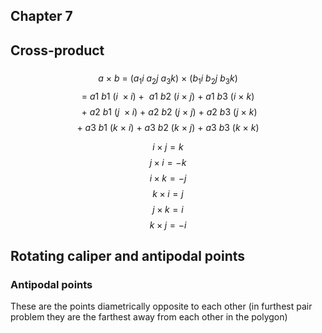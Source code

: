 ## Chapter 7

## Cross-product

### 
$$ a\ \times\ b\ =\ (a_1i\ a_2j\ a_3k)\ \times\ (b_1i\ b_2j\ b_3k)$$
$$ =\ a1\ b1\ (i\ \times i)\ +\ \ a1\ b2\ (i\ \times\ j)\ +\ a1\ b3\ (i\ \times\ k) $$
$$\ +\ a2\ b1\ (j\ \times i)\ +\ a2\ b2\ (j\ \times\ j)\ +\ a2\ b3\ (j\ \times\ k) $$
$$+\ a3\ b1\ (k\ \times\ i)\ +\ a3\ b2\ (k\ \times\ j)\ +\ a3\ b3\ (k\ \times\ k)
$$

$$ i \times j = k$$
$$ j \times i = -k$$
$$ i \times k = -j$$
$$ k \times i = j$$
$$ j \times k = i$$
$$ k \times j = -i$$

## Rotating caliper and antipodal points
### Antipodal points
These are the points diametrically opposite to each other (in furthest pair problem they are the farthest away from each other in the polygon)
